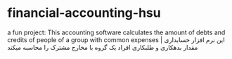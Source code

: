 # financial-accounting-hsu
a fun project: This accounting software calculates the amount of debts and credits of people of a group with common expenses | این نرم افزار حسابداری مقدار بدهکاری و طلبکاری افراد یک گروه با مخارج مشترک را محاسبه میکند
